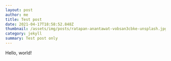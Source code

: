 ```yaml
---
layout: post
author: me
title: Test post
date: 2021-04-17T18:58:52.848Z
thumbnail: /assets/img/posts/ratapan-anantawat-vobsan3cbke-unsplash.jpg
category: jekyll
summary: Test post only
---
```

Hello, world!
